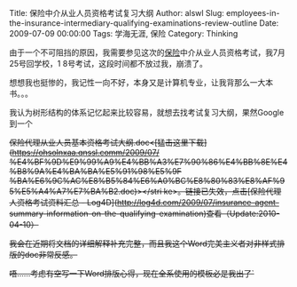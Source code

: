 Title: 保险中介从业人员资格考试复习大纲
Author: alswl
Slug: employees-in-the-insurance-intermediary-qualifying-examinations-review-outline
Date: 2009-07-09 00:00:00
Tags: 学海无涯, 保险
Category: Thinking

由于一个不可阻挡的原因，我需要参见这次的[保险](http://log4d.com/tag/insurance)中介从业人员资格考试，我7月25号回学校，1
8号考试，这段时间都不放过我，崩溃了。

想想我也挺惨的，我记性一向不好，本身又是计算机专业，让我背那么一大本书。。。

我认为树形结构的体系记忆起来比较容易，就想去找考试复习大纲，果然Google到一个

<strike>保险代理从业人员基本资格考试大纲.doc<[猛击这里下载](https://ohsolnxaa.qnssl.comm/2009/07/
%E4%BF%9D%E9%99%A9%E4%BB%A3%E7%90%86%E4%BB%8E%E4%B8%9A%E4%BA%BA%E5%91%98%E5%9F
%BA%E6%9C%AC%E8%B5%84%E6%A0%BC%E8%80%83%E8%AF%95%E5%A4%A7%E7%BA%B2.doc)></stri
ke>。链接已失效，点击[保险代理人资格考试资料汇总 - Log4D](http://log4d.com/2009/07/insurance-agent-
summary-information-on-the-qualifying-examination)查看（Update:2010-04-10）

我会在近期将文档的详细解释补充完整，而且我这个Word完美主义者对非样式排版的doc非常反感。

唔……考虑有空写一下Word排版心得，现在全系使用的模板必是我出了`

